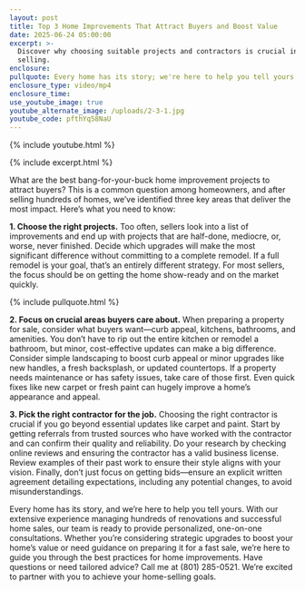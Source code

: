 ```yaml
---
layout: post
title: Top 3 Home Improvements That Attract Buyers and Boost Value
date: 2025-06-24 05:00:00
excerpt: >-
  Discover why choosing suitable projects and contractors is crucial in home
  selling.
enclosure:
pullquote: Every home has its story; we're here to help you tell yours.
enclosure_type: video/mp4
enclosure_time:
use_youtube_image: true
youtube_alternate_image: /uploads/2-3-1.jpg
youtube_code: pfthYq58NaU
---
```

{% include youtube.html %}

{% include excerpt.html %}

What are the best bang-for-your-buck home improvement projects to attract buyers? This is a common question among homeowners, and after selling hundreds of homes, we’ve identified three key areas that deliver the most impact. Here’s what you need to know:

**1\. Choose the right projects.** Too often, sellers look into a list of improvements and end up with projects that are half-done, mediocre, or, worse, never finished. Decide which upgrades will make the most significant difference without committing to a complete remodel. If a full remodel is your goal, that’s an entirely different strategy. For most sellers, the focus should be on getting the home show-ready and on the market quickly.

{% include pullquote.html %}

**2\. Focus on crucial areas buyers care about.** When preparing a property for sale, consider what buyers want—curb appeal, kitchens, bathrooms, and amenities. You don’t have to rip out the entire kitchen or remodel a bathroom, but minor, cost-effective updates can make a big difference. Consider simple landscaping to boost curb appeal or minor upgrades like new handles, a fresh backsplash, or updated countertops. If a property needs maintenance or has safety issues, take care of those first. Even quick fixes like new carpet or fresh paint can hugely improve a home’s appearance and appeal.

**3\. Pick the right contractor for the job.** Choosing the right contractor is crucial if you go beyond essential updates like carpet and paint. Start by getting referrals from trusted sources who have worked with the contractor and can confirm their quality and reliability. Do your research by checking online reviews and ensuring the contractor has a valid business license. Review examples of their past work to ensure their style aligns with your vision. Finally, don’t just focus on getting bids—ensure an explicit written agreement detailing expectations, including any potential changes, to avoid misunderstandings.

Every home has its story, and we’re here to help you tell yours. With our extensive experience managing hundreds of renovations and successful home sales, our team is ready to provide personalized, one-on-one consultations. Whether you’re considering strategic upgrades to boost your home’s value or need guidance on preparing it for a fast sale, we’re here to guide you through the best practices for home improvements. Have questions or need tailored advice? Call me at (801) 285-0521. We’re excited to partner with you to achieve your home-selling goals.